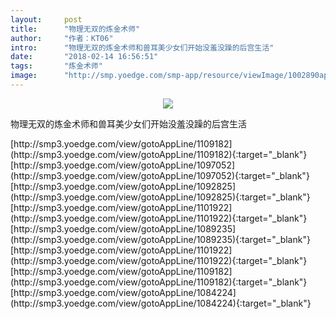```yaml
---
layout:     post
title:      "物理无双的炼金术师"
author:     "作者：KT06"
intro:      "物理无双的炼金术师和兽耳美少女们开始没羞没躁的后宫生活"
date:       "2018-02-14 16:56:51"
tags:       "炼金术师"
image:      "http://smp.yoedge.com/smp-app/resource/viewImage/1002890appline.png"
---
```

<div style="text-align: center">
<p><img src="http://smp.yoedge.com/smp-app/resource/viewImage/1002890appline.png"/></p>
</div>
<p class="post-meta">
<span>物理无双的炼金术师和兽耳美少女们开始没羞没躁的后宫生活</span>
</p>
[http://smp3.yoedge.com/view/gotoAppLine/1109182](http://smp3.yoedge.com/view/gotoAppLine/1109182){:target="_blank"}
[http://smp3.yoedge.com/view/gotoAppLine/1097052](http://smp3.yoedge.com/view/gotoAppLine/1097052){:target="_blank"}
[http://smp3.yoedge.com/view/gotoAppLine/1092825](http://smp3.yoedge.com/view/gotoAppLine/1092825){:target="_blank"}
[http://smp3.yoedge.com/view/gotoAppLine/1101922](http://smp3.yoedge.com/view/gotoAppLine/1101922){:target="_blank"}
[http://smp3.yoedge.com/view/gotoAppLine/1089235](http://smp3.yoedge.com/view/gotoAppLine/1089235){:target="_blank"}
[http://smp3.yoedge.com/view/gotoAppLine/1101922](http://smp3.yoedge.com/view/gotoAppLine/1101922){:target="_blank"}
[http://smp3.yoedge.com/view/gotoAppLine/1109182](http://smp3.yoedge.com/view/gotoAppLine/1109182){:target="_blank"}
[http://smp3.yoedge.com/view/gotoAppLine/1084224](http://smp3.yoedge.com/view/gotoAppLine/1084224){:target="_blank"}


